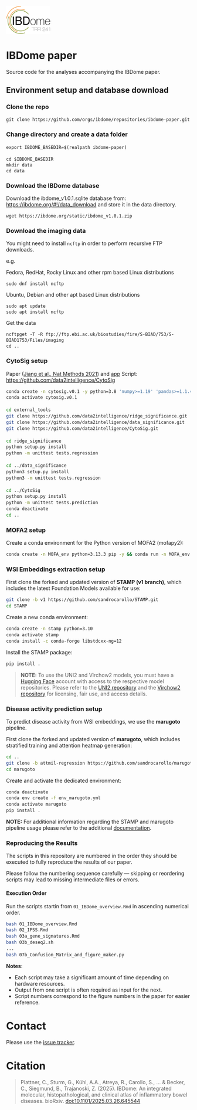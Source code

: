 <img src="IBDome_Logo.png" width="120"> 

# IBDome paper


Source code for the analyses accompanying the IBDome paper. 

## Environment setup and database download

### Clone the repo

```
git clone https://github.com/orgs/ibdome/repositories/ibdome-paper.git
```

### Change directory and create a data folder

```
export IBDOME_BASEDIR=$(realpath ibdome-paper)

cd $IBDOME_BASEDIR
mkdir data
cd data
```

### Download the IBDome database

Download the ibdome_v1.0.1.sqlite database from: https://ibdome.org/#!/data_download and store it in the data directory.

```
wget https://ibdome.org/static/ibdome_v1.0.1.zip
```

### Download the imaging data

You might need to install `ncftp` in order to perform recursive FTP downloads.

e.g.

Fedora, RedHat, Rocky Linux and other rpm based Linux distributions

```
sudo dnf install ncftp
```

Ubuntu, Debian and other apt based Linux distributions

```
sudo apt update
sudo apt install ncftp
```

Get the data

```
ncftpget -T -R ftp://ftp.ebi.ac.uk/biostudies/fire/S-BIAD/753/S-BIAD1753/Files/imaging
cd ..
```

### CytoSig setup

Paper ([Jiang et al., Nat Methods 2021](https://doi.org/10.1038/s41592-021-01274-5)) and [app](https://cytosig.ccr.cancer.gov/)
Script: https://github.com/data2intelligence/CytoSig


```bash
conda create -n cytosig.v0.1 -y python=3.8 'numpy>=1.19' 'pandas>=1.1.4' 'gcc>=4.2' 'openpyxl>=3.0.9' gsl=2.6 setuptools scipy xlsxwriter
conda activate cytosig.v0.1

cd external_tools
git clone https://github.com/data2intelligence/ridge_significance.git
git clone https://github.com/data2intelligence/data_significance.git
git clone https://github.com/data2intelligence/CytoSig.git

cd ridge_significance
python setup.py install
python -m unittest tests.regression

cd ../data_significance
python3 setup.py install
python3 -m unittest tests.regression

cd ../CytoSig
python setup.py install
python -m unittest tests.prediction
conda deactivate
cd ..
```

### MOFA2 setup

Create a conda environment for the Python version of MOFA2 (mofapy2):

```bash
conda create -n MOFA_env python=3.13.3 pip -y && conda run -n MOFA_env pip install mofapy2==0.7.2
```

### WSI Embeddings extraction setup

First clone the forked and updated version of **STAMP (v1 branch)**, which includes the latest Foundation Models available for use:
```bash
git clone -b v1 https://github.com/sandrocarollo/STAMP.git
cd STAMP
```
Create a new conda environment:
```bash
conda create -n stamp python=3.10
conda activate stamp
conda install -c conda-forge libstdcxx-ng=12
```
Install the STAMP package:
```bash
pip install .
```
>**NOTE:**
>To use the UNI2 and Virchow2 models, you must have a [Hugging Face](https://huggingface.co/) account with access to the respective model repositories. 
>Please refer to the [UNI2 repository](https://huggingface.co/MahmoodLab/UNI2-h) and the [Virchow2 repository](https://huggingface.co/paige-ai/Virchow2) for licensing, fair use, and access details.


### Disease activity prediction setup

To predict disease activity from WSI embeddings, we use the **marugoto** pipeline.

First clone the forked and updated version of **marugoto**, which includes stratified training and attention heatmap generation:
```bash
cd ..
git clone -b attmil-regression https://github.com/sandrocarollo/marugoto.git
cd marugoto
```
Create and activate the dedicated environment:
```bash
conda deactivate
conda env create -f env_marugoto.yml
conda activate marugoto
pip install .
```

**NOTE:** For additional information regarding the STAMP and marugoto pipeline usage please refer to the additional [documentation](https://gitlab.i-med.ac.at/icbi-lab/ibdome/ibdome-paper/-/blob/main/external_tools/README.md).

### Reproducing the Results
The scripts in this repository are numbered in the order they should be executed to fully reproduce the results of our paper.

Please follow the numbering sequence carefully — skipping or reordering scripts may lead to missing intermediate files or errors.

#### Execution Order
Run the scripts startin from `01_IBDome_overview.Rmd` in ascending numerical order.
```bash
bash 01_IBDome_overview.Rmd
bash 02_IPSS.Rmd
bash 03a_gene_signatures.Rmd
bash 03b_deseq2.sh
...
bash 07b_Confusion_Matrix_and_figure_maker.py
```
**Notes**:
 - Each script may take a significant amount of time depending on hardware resources.
 - Output from one script is often required as input for the next.
 - Script numbers correspond to the figure numbers in the paper for easier reference.


# Contact

Please use the [issue tracker][issue-tracker].

# Citation

> Plattner, C., Sturm, G., Kühl, A.A., Atreya, R., Carollo, S., ... & Becker, C., Siegmund, B., Trajanoski, Z. (2025). IBDome: An integrated molecular, histopathological, and clinical atlas of inflammatory bowel diseases. bioRxiv. [doi:10.1101/2025.03.26.645544](https://doi.org/10.1101/2025.03.26.645544 ) 

[issue-tracker]: https://github.com/ibdome/ibdome-paper/issues